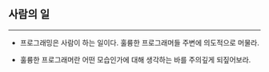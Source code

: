 ## 사람의 일
---
- 프로그래밍은 사람이 하는 일이다. 훌륭한 프로그래머들 주변에 의도적으로 머물라.

- 훌륭한 프로그래머란 어떤 모습인가에 대해 생각하는 바를 주의깊게 되짚어보라.